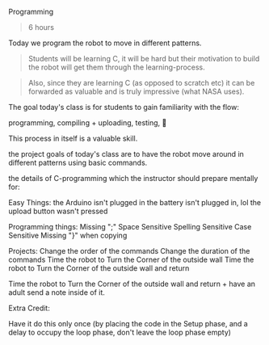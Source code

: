 Programming 

> 6 hours


Today we program the robot to move in different patterns.

> Students will be learning C, it will be hard but their motivation to build the robot will get them through the learning-process.

> Also, since they are learning C (as opposed to scratch etc) it can be forwarded as valuable and is truly impressive (what NASA uses).


The goal today's class is for students to gain familiarity with the flow:

programming, compiling + uploading, testing, :repeat: 

This process in itself is a valuable skill.

the project goals of today's class are to have the robot move around in different patterns using basic commands.

 the details of C-programming which the instructor should prepare mentally for:


Easy Things:
the Arduino isn't plugged in
the battery isn't plugged in, lol
the upload button wasn't pressed

Programming things:
Missing ";"
Space Sensitive
Spelling Sensitive
Case Sensitive
Missing "}" when copying


Projects:
Change the order of the commands
Change the duration of the commands
Time the robot to Turn the Corner of the outside wall
Time the robot to Turn the Corner of the outside wall and return


Time the robot to Turn the Corner of the outside wall and return + have an adult send a note inside of it.


Extra Credit:

Have it do this only once (by placing the code in the Setup phase, and a delay to occupy the loop phase, don't leave the loop phase empty)











